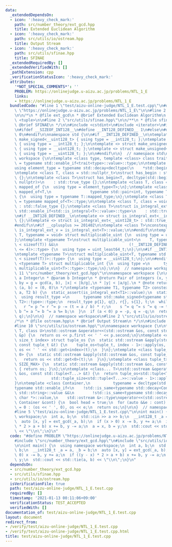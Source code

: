 ```yaml
---
data:
  _extendedDependsOn:
  - icon: ':heavy_check_mark:'
    path: src/number_theory/ext_gcd.hpp
    title: Extended Euclidean Algorithm
  - icon: ':heavy_check_mark:'
    path: src/utils/io/ostream.hpp
    title: Output Stream
  - icon: ':heavy_check_mark:'
    path: src/utils/sfinae.hpp
    title: SFINAE
  _extendedRequiredBy: []
  _extendedVerifiedWith: []
  _pathExtension: cpp
  _verificationStatusIcon: ':heavy_check_mark:'
  attributes:
    '*NOT_SPECIAL_COMMENTS*': ''
    PROBLEM: https://onlinejudge.u-aizu.ac.jp/problems/NTL_1_E
    links:
    - https://onlinejudge.u-aizu.ac.jp/problems/NTL_1_E
  bundledCode: "#line 1 \"test/aizu-online-judge/NTL_1_E.test.cpp\"\n#define PROBLEM\
    \ \"https://onlinejudge.u-aizu.ac.jp/problems/NTL_1_E\"\n\n#line 2 \"src/number_theory/ext_gcd.hpp\"\
    \n\n/*\n * @file ext_gcd\n * @brief Extended Euclidean Algorithm\n */\n\n#include\
    \ <tuple>\n\n#line 2 \"src/utils/sfinae.hpp\"\n\n/**\n * @file sfinae.hpp\n *\
    \ @brief SFINAE\n */\n\n#include <cstdint>\n#include <iterator>\n#include <type_traits>\n\
    \n#ifdef __SIZEOF_INT128__\n#define __INT128_DEFINED__ 1\n#else\n#define __INT128_DEFINED__\
    \ 0\n#endif\n\nnamespace std {\n\n#if __INT128_DEFINED__\n\ntemplate <> struct\
    \ make_signed<__uint128_t> { using type = __int128_t; };\ntemplate <> struct make_signed<__int128_t>\
    \ { using type = __int128_t; };\n\ntemplate <> struct make_unsigned<__uint128_t>\
    \ { using type = __uint128_t; };\ntemplate <> struct make_unsigned<__int128_t>\
    \ { using type = __uint128_t; };\n\n#endif\n\n}  // namespace std\n\nnamespace\
    \ workspace {\n\ntemplate <class type, template <class> class trait>\nusing enable_if_trait_type\
    \ = typename std::enable_if<trait<type>::value>::type;\n\ntemplate <class Container>\n\
    using element_type = typename std::decay<decltype(\n    *std::begin(std::declval<Container&>()))>::type;\n\
    \ntemplate <class T, class = std::nullptr_t>\nstruct has_begin : std::false_type\
    \ {};\n\ntemplate <class T>\nstruct has_begin<T, decltype(std::begin(std::declval<T>()),\
    \ nullptr)>\n    : std::true_type {};\n\ntemplate <class T, class = int> struct\
    \ mapped_of {\n  using type = element_type<T>;\n};\ntemplate <class T>\nstruct\
    \ mapped_of<T,\n                 typename std::pair<int, typename T::mapped_type>::first_type>\
    \ {\n  using type = typename T::mapped_type;\n};\ntemplate <class T> using mapped_type\
    \ = typename mapped_of<T>::type;\n\ntemplate <class T, class = void> struct is_integral_ext\
    \ : std::false_type {};\ntemplate <class T>\nstruct is_integral_ext<\n    T, typename\
    \ std::enable_if<std::is_integral<T>::value>::type>\n    : std::true_type {};\n\
    \n#if __INT128_DEFINED__\n\ntemplate <> struct is_integral_ext<__int128_t> : std::true_type\
    \ {};\ntemplate <> struct is_integral_ext<__uint128_t> : std::true_type {};\n\n\
    #endif\n\n#if __cplusplus >= 201402\n\ntemplate <class T>\nconstexpr static bool\
    \ is_integral_ext_v = is_integral_ext<T>::value;\n\n#endif\n\ntemplate <typename\
    \ T, typename = void> struct multiplicable_uint {\n  using type = uint_least32_t;\n\
    };\ntemplate <typename T>\nstruct multiplicable_uint<\n    T, typename std::enable_if<(2\
    \ < sizeof(T)) &&\n                               (!__INT128_DEFINED__ || sizeof(T)\
    \ <= 4)>::type> {\n  using type = uint_least64_t;\n};\n\n#if __INT128_DEFINED__\n\
    \ntemplate <typename T>\nstruct multiplicable_uint<T, typename std::enable_if<(4\
    \ < sizeof(T))>::type> {\n  using type = __uint128_t;\n};\n\n#endif\n\ntemplate\
    \ <typename T> struct multiplicable_int {\n  using type =\n      typename std::make_signed<typename\
    \ multiplicable_uint<T>::type>::type;\n};\n\n}  // namespace workspace\n#line\
    \ 11 \"src/number_theory/ext_gcd.hpp\"\n\nnamespace workspace {\n\n/**\n * @param\
    \ a Integer\n * @param b Integer\n * @return Pair of integers (x, y) s.t. ax +\
    \ by = g = gcd(a, b), |x| < |b/g|,\n * |y| < |a/g|.\n * @note return (0, 0) if\
    \ (a, b) = (0, 0)\n */\ntemplate <typename T1, typename T2> constexpr auto ext_gcd(T1\
    \ a, T2 b) {\n  static_assert(is_integral_ext<T1>::value);\n  static_assert(is_integral_ext<T2>::value);\n\
    \  using result_type =\n      typename std::make_signed<typename std::common_type<T1,\
    \ T2>::type>::type;\n  result_type p{1}, q{}, r{}, s{1}, t;\n  while (b) {\n \
    \   r ^= p ^= r ^= p -= (t = a / b) * r;\n    s ^= q ^= s ^= q -= t * s;\n   \
    \ b ^= a ^= b ^= a %= b;\n  }\n  if (a < 0) p = -p, q = -q;\n  return std::make_pair(p,\
    \ q);\n}\n\n}  // namespace workspace\n#line 2 \"src/utils/io/ostream.hpp\"\n\n\
    /*\n * @file ostream.hpp\n * @brief Output Stream\n */\n\n#include <iostream>\n\
    #line 10 \"src/utils/io/ostream.hpp\"\n\nnamespace workspace {\n\ntemplate <class\
    \ T, class U>\nstd::ostream &operator<<(std::ostream &os, const std::pair<T, U>\
    \ &p) {\n  return os << p.first << ' ' << p.second;\n}\ntemplate <class tuple_t,\
    \ size_t index> struct tuple_os {\n  static std::ostream &apply(std::ostream &os,\
    \ const tuple_t &t) {\n    tuple_os<tuple_t, index - 1>::apply(os, t);\n    return\
    \ os << ' ' << std::get<index>(t);\n  }\n};\ntemplate <class tuple_t> struct tuple_os<tuple_t,\
    \ 0> {\n  static std::ostream &apply(std::ostream &os, const tuple_t &t) {\n \
    \   return os << std::get<0>(t);\n  }\n};\ntemplate <class tuple_t> struct tuple_os<tuple_t,\
    \ SIZE_MAX> {\n  static std::ostream &apply(std::ostream &os, const tuple_t &t)\
    \ { return os; }\n};\n\ntemplate <class... T>\nstd::ostream &operator<<(std::ostream\
    \ &os, const std::tuple<T...> &t) {\n  return tuple_os<std::tuple<T...>,\n   \
    \               std::tuple_size<std::tuple<T...>>::value - 1>::apply(os, t);\n\
    }\n\ntemplate <class Container,\n          typename = decltype(std::begin(std::declval<Container>()))>\n\
    typename std::enable_if<\n    !std::is_same<typename std::decay<Container>::type,\
    \ std::string>::value &&\n        !std::is_same<typename std::decay<Container>::type,\
    \ char *>::value,\n    std::ostream &>::type\noperator<<(std::ostream &os, const\
    \ Container &cont) {\n  bool head = true;\n  for (auto &&e : cont) head ? head\
    \ = 0 : (os << ' ', 0), os << e;\n  return os;\n}\n\n}  // namespace workspace\n\
    #line 5 \"test/aizu-online-judge/NTL_1_E.test.cpp\"\n\nint main() {\n  using namespace\
    \ workspace;\n  int a, b;\n  std::cin >> a >> b;\n  __int128_t _a = a, _b = b;\n\
    \  auto [x, y] = ext_gcd(_a, b);\n  if (x > 0) x -= b, y += a;\n  if ((y - x)\
    \ * 2 > a + b) x += b, y -= a;\n  a = x, b = y;\n  std::cout << std::tie(a, b)\
    \ << \"\\n\";\n}\n"
  code: "#define PROBLEM \"https://onlinejudge.u-aizu.ac.jp/problems/NTL_1_E\"\n\n\
    #include \"src/number_theory/ext_gcd.hpp\"\n#include \"src/utils/io/ostream.hpp\"\
    \n\nint main() {\n  using namespace workspace;\n  int a, b;\n  std::cin >> a >>\
    \ b;\n  __int128_t _a = a, _b = b;\n  auto [x, y] = ext_gcd(_a, b);\n  if (x >\
    \ 0) x -= b, y += a;\n  if ((y - x) * 2 > a + b) x += b, y -= a;\n  a = x, b =\
    \ y;\n  std::cout << std::tie(a, b) << \"\\n\";\n}\n"
  dependsOn:
  - src/number_theory/ext_gcd.hpp
  - src/utils/sfinae.hpp
  - src/utils/io/ostream.hpp
  isVerificationFile: true
  path: test/aizu-online-judge/NTL_1_E.test.cpp
  requiredBy: []
  timestamp: '2021-01-13 00:11:06+09:00'
  verificationStatus: TEST_ACCEPTED
  verifiedWith: []
documentation_of: test/aizu-online-judge/NTL_1_E.test.cpp
layout: document
redirect_from:
- /verify/test/aizu-online-judge/NTL_1_E.test.cpp
- /verify/test/aizu-online-judge/NTL_1_E.test.cpp.html
title: test/aizu-online-judge/NTL_1_E.test.cpp
---
```

